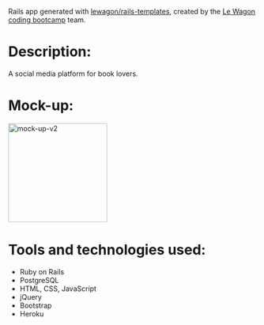 Rails app generated with [lewagon/rails-templates](https://github.com/lewagon/rails-templates), created by the [Le Wagon coding bootcamp](https://www.lewagon.com) team.

# Description:
A social media platform for book lovers.

# Mock-up:
<img src="https://github.com/Willhol60/phasebook/blob/master/Phasebook-V2.png" alt="mock-up-v2" width="200"/>

# Tools and technologies used:
* Ruby on Rails
* PostgreSQL
* HTML, CSS, JavaScript
* jQuery
* Bootstrap
* Heroku
